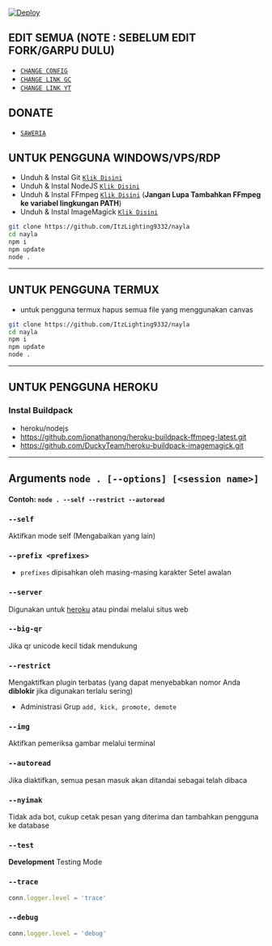 [![Deploy](https://www.herokucdn.com/deploy/button.svg)](https://heroku.com/deploy?template=https://github.com/ItzLighting9332/nayla)

## EDIT SEMUA (NOTE : SEBELUM EDIT FORK/GARPU DULU)

* [`CHANGE CONFIG`](https://github.com/ItzLighting9332/nayla/edit/master/config.js)
* [`CHANGE LINK GC`](https://github.com/ItzLighting9332/nayla/edit/master/plugins/gcbot.js)
* [`CHANGE LINK YT`](https://github.com/ItzLighting9332/nayla/edit/master/plugins/youtubeowner.js)

## DONATE

* [`SAWERIA`](https://saweria.co/Scaff)

## UNTUK PENGGUNA WINDOWS/VPS/RDP

* Unduh & Instal Git [`Klik Disini`](https://git-scm.com/downloads)
* Unduh & Instal NodeJS [`Klik Disini`](https://nodejs.org/en/download)
* Unduh & Instal FFmpeg [`Klik Disini`](https://ffmpeg.org/download.html) (**Jangan Lupa Tambahkan FFmpeg ke variabel lingkungan PATH**)
* Unduh & Instal ImageMagick [`Klik Disini`](https://imagemagick.org/script/download.php)

```bash
git clone https://github.com/ItzLighting9332/nayla
cd nayla
npm i
npm update
node .
```

---------

## UNTUK PENGGUNA TERMUX

* untuk pengguna termux hapus semua file yang menggunakan canvas

```bash
git clone https://github.com/ItzLighting9332/nayla
cd nayla
npm i
npm update
node .
```

---------

## UNTUK PENGGUNA HEROKU

### Instal Buildpack
* heroku/nodejs
* https://github.com/jonathanong/heroku-buildpack-ffmpeg-latest.git
* https://github.com/DuckyTeam/heroku-buildpack-imagemagick.git

---------

## Arguments `node . [--options] [<session name>]`

#### Contoh: `node . --self --restrict --autoread`

### `--self`

Aktifkan mode self (Mengabaikan yang lain)

### `--prefix <prefixes>`

* `prefixes` dipisahkan oleh masing-masing karakter
Setel awalan

### `--server`

Digunakan untuk [heroku](https://heroku.com/) atau pindai melalui situs web

### `--big-qr`

Jika qr unicode kecil tidak mendukung

### `--restrict`

Mengaktifkan plugin terbatas (yang dapat menyebabkan nomor Anda **diblokir** jika digunakan terlalu sering)

* Administrasi Grup `add, kick, promote, demote`

### `--img`

Aktifkan pemeriksa gambar melalui terminal

### `--autoread`

Jika diaktifkan, semua pesan masuk akan ditandai sebagai telah dibaca

### `--nyimak`

Tidak ada bot, cukup cetak pesan yang diterima dan tambahkan pengguna ke database

### `--test`

**Development** Testing Mode

### `--trace`

```js
conn.logger.level = 'trace'
```

### `--debug`

```js
conn.logger.level = 'debug'
```
